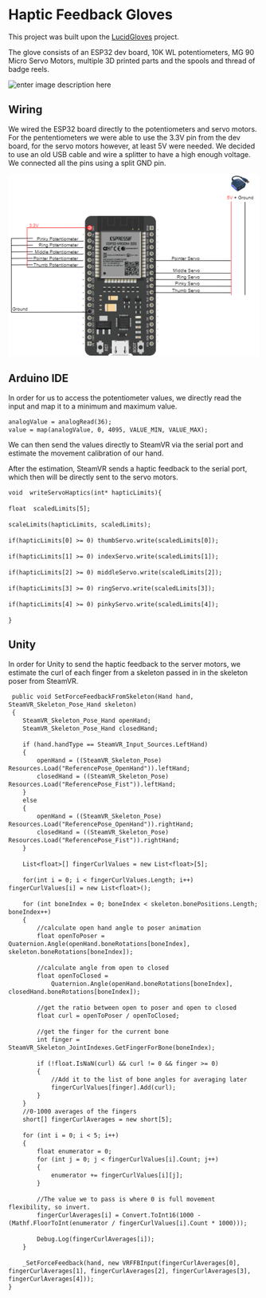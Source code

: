# Haptic Feedback Gloves

This project was built upon the [LucidGloves](https://github.com/LucidVR/lucidgloves) project.

The glove consists of an ESP32 dev board, 10K WL potentiometers, MG 90 Micro Servo Motors, multiple 3D printed parts and the spools and thread of badge reels.

![enter image description here](https://camo.githubusercontent.com/5fdc308881d8162ef857c3a5de539e3d302f1c2ff6c40ee94bce6969845236e1/68747470733a2f2f63646e2e646973636f72646170702e636f6d2f6174746163686d656e74732f3738353133353634363038323939303132302f3837353837383032363036323230343932382f756e6b6e6f776e2e706e67)



## Wiring

We wired the ESP32 board directly to the potentiometers and servo motors. For the pententiometers we were able to use the 3.3V pin from the dev board, for the servo motors however, at least 5V were needed. We decided to use an old USB cable and wire a splitter to have a high enough voltage. We connected all the pins using a split GND pin.

![wiring diagram](https://github.com/DeniseBischof/haptic_feedback_gloves/blob/main/Screenshots/wiring%20diagram.png?raw=true)

## Arduino IDE

In order for us to access the potentiometer values, we directly read the input and map it to a minimum and maximum value. 

    analogValue = analogRead(36);
    value = map(analogValue, 0, 4095, VALUE_MIN, VALUE_MAX);
   
We can then send the values directly to SteamVR via the serial port and estimate the movement calibration of our hand.

After the estimation, SteamVR sends a haptic feedback to the serial port, which then will be directly sent to the servo motors.

    void  writeServoHaptics(int* hapticLimits){
    
    float  scaledLimits[5];
    
    scaleLimits(hapticLimits, scaledLimits);
    
    if(hapticLimits[0] >= 0) thumbServo.write(scaledLimits[0]);
    
    if(hapticLimits[1] >= 0) indexServo.write(scaledLimits[1]);
    
    if(hapticLimits[2] >= 0) middleServo.write(scaledLimits[2]);
    
    if(hapticLimits[3] >= 0) ringServo.write(scaledLimits[3]);
    
    if(hapticLimits[4] >= 0) pinkyServo.write(scaledLimits[4]);
    
    }
    
    
## Unity

In order for Unity to send the haptic feedback to the server motors, we estimate the curl of each finger from a skeleton passed in in the skeleton poser from SteamVR.

     public void SetForceFeedbackFromSkeleton(Hand hand, SteamVR_Skeleton_Pose_Hand skeleton)
     {
        SteamVR_Skeleton_Pose_Hand openHand;
        SteamVR_Skeleton_Pose_Hand closedHand;
        
        if (hand.handType == SteamVR_Input_Sources.LeftHand)
        {
            openHand = ((SteamVR_Skeleton_Pose) Resources.Load("ReferencePose_OpenHand")).leftHand;
            closedHand = ((SteamVR_Skeleton_Pose) Resources.Load("ReferencePose_Fist")).leftHand;
        }
        else
        {
            openHand = ((SteamVR_Skeleton_Pose) Resources.Load("ReferencePose_OpenHand")).rightHand;
            closedHand = ((SteamVR_Skeleton_Pose) Resources.Load("ReferencePose_Fist")).rightHand;
        }
        
        List<float>[] fingerCurlValues = new List<float>[5];
        
        for(int i = 0; i < fingerCurlValues.Length; i++) fingerCurlValues[i] = new List<float>();
        
        for (int boneIndex = 0; boneIndex < skeleton.bonePositions.Length; boneIndex++)
        {
            //calculate open hand angle to poser animation
            float openToPoser = Quaternion.Angle(openHand.boneRotations[boneIndex], skeleton.boneRotations[boneIndex]);
            
            //calculate angle from open to closed
            float openToClosed =
                Quaternion.Angle(openHand.boneRotations[boneIndex], closedHand.boneRotations[boneIndex]);
            
            //get the ratio between open to poser and open to closed
            float curl = openToPoser / openToClosed;
            
            //get the finger for the current bone
            int finger = SteamVR_Skeleton_JointIndexes.GetFingerForBone(boneIndex);
            
            if (!float.IsNaN(curl) && curl != 0 && finger >= 0)
            {
                //Add it to the list of bone angles for averaging later
                fingerCurlValues[finger].Add(curl);
            }
        }
        //0-1000 averages of the fingers
        short[] fingerCurlAverages = new short[5];

        for (int i = 0; i < 5; i++)
        {
            float enumerator = 0;
            for (int j = 0; j < fingerCurlValues[i].Count; j++)
            {
                enumerator += fingerCurlValues[i][j];
            }
            
            //The value we to pass is where 0 is full movement flexibility, so invert.
            fingerCurlAverages[i] = Convert.ToInt16(1000 - (Mathf.FloorToInt(enumerator / fingerCurlValues[i].Count * 1000)));
            
            Debug.Log(fingerCurlAverages[i]);
        }
        
        _SetForceFeedback(hand, new VRFFBInput(fingerCurlAverages[0], fingerCurlAverages[1], fingerCurlAverages[2], fingerCurlAverages[3], fingerCurlAverages[4]));
    }
